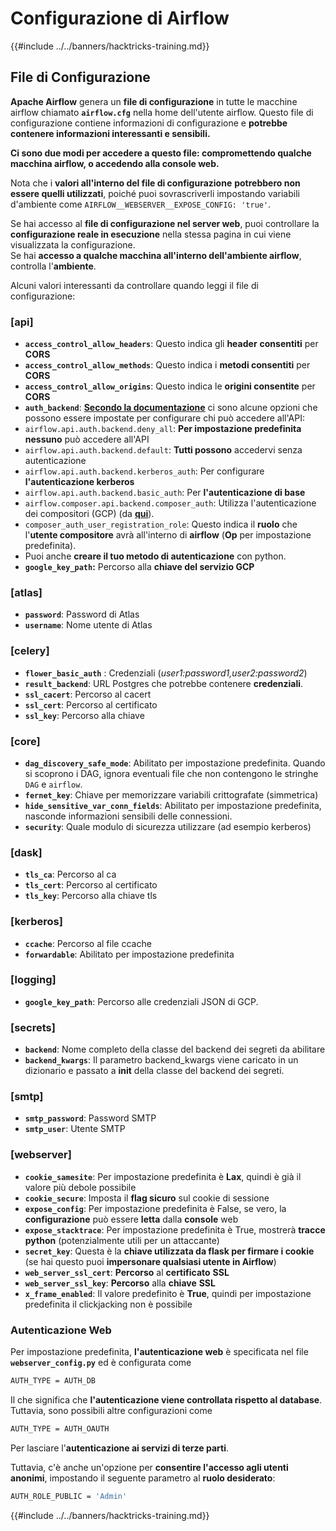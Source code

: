 # Configurazione di Airflow

{{#include ../../banners/hacktricks-training.md}}

## File di Configurazione

**Apache Airflow** genera un **file di configurazione** in tutte le macchine airflow chiamato **`airflow.cfg`** nella home dell'utente airflow. Questo file di configurazione contiene informazioni di configurazione e **potrebbe contenere informazioni interessanti e sensibili.**

**Ci sono due modi per accedere a questo file: compromettendo qualche macchina airflow, o accedendo alla console web.**

Nota che i **valori all'interno del file di configurazione** **potrebbero non essere quelli utilizzati**, poiché puoi sovrascriverli impostando variabili d'ambiente come `AIRFLOW__WEBSERVER__EXPOSE_CONFIG: 'true'`.

Se hai accesso al **file di configurazione nel server web**, puoi controllare la **configurazione reale in esecuzione** nella stessa pagina in cui viene visualizzata la configurazione.\
Se hai **accesso a qualche macchina all'interno dell'ambiente airflow**, controlla l'**ambiente**.

Alcuni valori interessanti da controllare quando leggi il file di configurazione:

### \[api]

- **`access_control_allow_headers`**: Questo indica gli **header** **consentiti** per **CORS**
- **`access_control_allow_methods`**: Questo indica i **metodi consentiti** per **CORS**
- **`access_control_allow_origins`**: Questo indica le **origini consentite** per **CORS**
- **`auth_backend`**: [**Secondo la documentazione**](https://airflow.apache.org/docs/apache-airflow/stable/security/api.html) ci sono alcune opzioni che possono essere impostate per configurare chi può accedere all'API:
- `airflow.api.auth.backend.deny_all`: **Per impostazione predefinita nessuno** può accedere all'API
- `airflow.api.auth.backend.default`: **Tutti possono** accedervi senza autenticazione
- `airflow.api.auth.backend.kerberos_auth`: Per configurare **l'autenticazione kerberos**
- `airflow.api.auth.backend.basic_auth`: Per **l'autenticazione di base**
- `airflow.composer.api.backend.composer_auth`: Utilizza l'autenticazione dei compositori (GCP) (da [**qui**](https://cloud.google.com/composer/docs/access-airflow-api)).
- `composer_auth_user_registration_role`: Questo indica il **ruolo** che l'**utente compositore** avrà all'interno di **airflow** (**Op** per impostazione predefinita).
- Puoi anche **creare il tuo metodo di autenticazione** con python.
- **`google_key_path`:** Percorso alla **chiave del servizio GCP**

### **\[atlas]**

- **`password`**: Password di Atlas
- **`username`**: Nome utente di Atlas

### \[celery]

- **`flower_basic_auth`** : Credenziali (_user1:password1,user2:password2_)
- **`result_backend`**: URL Postgres che potrebbe contenere **credenziali**.
- **`ssl_cacert`**: Percorso al cacert
- **`ssl_cert`**: Percorso al certificato
- **`ssl_key`**: Percorso alla chiave

### \[core]

- **`dag_discovery_safe_mode`**: Abilitato per impostazione predefinita. Quando si scoprono i DAG, ignora eventuali file che non contengono le stringhe `DAG` e `airflow`.
- **`fernet_key`**: Chiave per memorizzare variabili crittografate (simmetrica)
- **`hide_sensitive_var_conn_fields`**: Abilitato per impostazione predefinita, nasconde informazioni sensibili delle connessioni.
- **`security`**: Quale modulo di sicurezza utilizzare (ad esempio kerberos)

### \[dask]

- **`tls_ca`**: Percorso al ca
- **`tls_cert`**: Percorso al certificato
- **`tls_key`**: Percorso alla chiave tls

### \[kerberos]

- **`ccache`**: Percorso al file ccache
- **`forwardable`**: Abilitato per impostazione predefinita

### \[logging]

- **`google_key_path`**: Percorso alle credenziali JSON di GCP.

### \[secrets]

- **`backend`**: Nome completo della classe del backend dei segreti da abilitare
- **`backend_kwargs`**: Il parametro backend_kwargs viene caricato in un dizionario e passato a **init** della classe del backend dei segreti.

### \[smtp]

- **`smtp_password`**: Password SMTP
- **`smtp_user`**: Utente SMTP

### \[webserver]

- **`cookie_samesite`**: Per impostazione predefinita è **Lax**, quindi è già il valore più debole possibile
- **`cookie_secure`**: Imposta il **flag sicuro** sul cookie di sessione
- **`expose_config`**: Per impostazione predefinita è False, se vero, la **configurazione** può essere **letta** dalla **console** web
- **`expose_stacktrace`**: Per impostazione predefinita è True, mostrerà **tracce python** (potenzialmente utili per un attaccante)
- **`secret_key`**: Questa è la **chiave utilizzata da flask per firmare i cookie** (se hai questo puoi **impersonare qualsiasi utente in Airflow**)
- **`web_server_ssl_cert`**: **Percorso** al **certificato** **SSL**
- **`web_server_ssl_key`**: **Percorso** alla **chiave** **SSL**
- **`x_frame_enabled`**: Il valore predefinito è **True**, quindi per impostazione predefinita il clickjacking non è possibile

### Autenticazione Web

Per impostazione predefinita, **l'autenticazione web** è specificata nel file **`webserver_config.py`** ed è configurata come
```bash
AUTH_TYPE = AUTH_DB
```
Il che significa che **l'autenticazione viene controllata rispetto al database**. Tuttavia, sono possibili altre configurazioni come
```bash
AUTH_TYPE = AUTH_OAUTH
```
Per lasciare l'**autenticazione ai servizi di terze parti**.

Tuttavia, c'è anche un'opzione per **consentire l'accesso agli utenti anonimi**, impostando il seguente parametro al **ruolo desiderato**:
```bash
AUTH_ROLE_PUBLIC = 'Admin'
```
{{#include ../../banners/hacktricks-training.md}}
